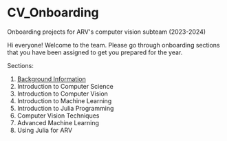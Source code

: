 # CV_Onboarding
Onboarding projects for ARV's computer vision subteam (2023-2024)

Hi everyone! Welcome to the team. Please go through onboarding sections that you have been assigned to get you prepared for the year. 

Sections:
1. [Background Information](#background-info)
2. Introduction to Computer Science
3. Introduction to Computer Vision
4. Introduction to Machine Learning
5. Introduction to Julia Programming
6. Computer Vision Techniques
7. Advanced Machine Learning
8. Using Julia for ARV 

